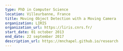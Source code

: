 ```yaml
---
type: PhD in Computer Science
location: Villeurbanne, France
title: Moving Object Detection with a Moving Camera
organization: LIRIS
organization_url: https://liris.cnrs.fr/
start_date: 01 october 2013
end_date: 22 september 2017
description_url: https://mnchapel.github.io/research
---
```

